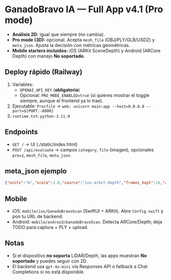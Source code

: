 # GanadoBravo IA — Full App v4.1 (Pro mode)

- **Análisis 2D:** igual que siempre (no cambia).
- **Pro mode (3D):** opcional. Acepta `mesh_file` (OBJ/PLY/GLB/USDZ) y `meta_json`. Ajusta la decisión con métricas geométricas.
- **Mobile starters incluidos:** iOS (ARKit SceneDepth) y Android (ARCore Depth) con manejo **No soportado**.

## Deploy rápido (Railway)
1. Variables:
   - `OPENAI_API_KEY` (**obligatoria**)
   - Opcional: `PRO_MODE_ENABLED=true` (si quieres mostrar el toggle siempre, aunque el frontend ya lo trae).
2. Ejecutable: `Procfile` → `web: uvicorn main:app --host=0.0.0.0 --port=${PORT:-8000}`
3. `runtime.txt`: `python-3.11.9`

## Endpoints
- `GET /` → UI (./static/index.html)
- `POST /api/evaluate` → campos `category`, `file` (imagen), opcionales `pro=1`, `mesh_file`, `meta_json`.

## meta_json ejemplo
```json
{"units":"m","scale":1.0,"source":"ios-arkit-depth","frames_kept":16,"angle_covered_deg":185}
```

## Mobile
- iOS: `mobile/ios/GanadoBravoScan` (SwiftUI + ARKit). Abre `Config.swift` y pon tu URL de backend.
- Android: `mobile/android/GanadoBravoScan`. Detecta ARCore/Depth; deja TODO para captura + PLY + upload.

## Notas
- Si el dispositivo **no soporta** LiDAR/Depth, las apps muestran **No soportado** y puedes seguir con 2D.
- El backend usa `gpt-4o-mini` vía Responses API o fallback a Chat Completions si no está disponible.
